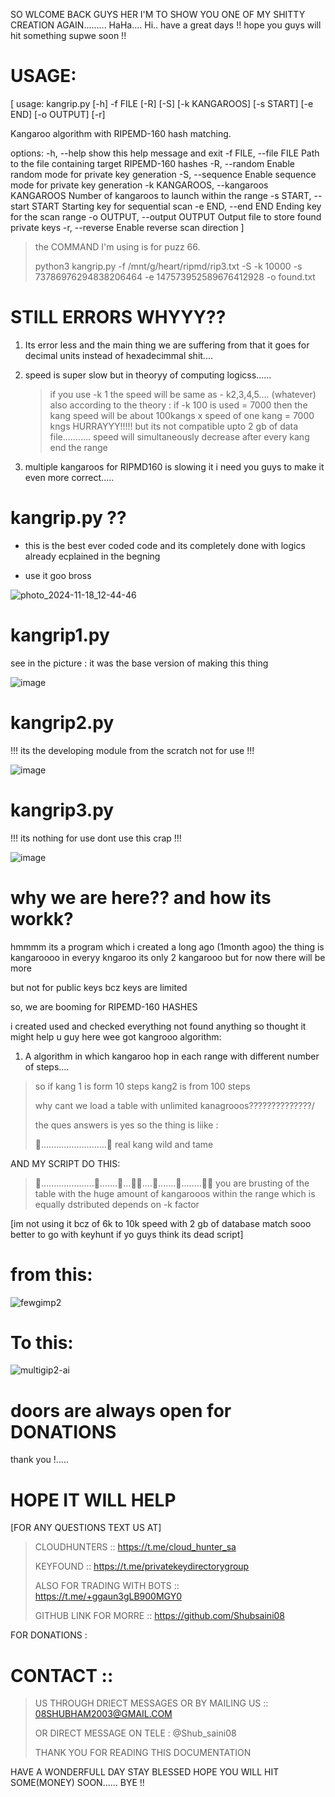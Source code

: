 SO WLCOME BACK GUYS HER I'M TO SHOW YOU ONE OF MY SHITTY CREATION AGAIN.........
HaHa.... 
Hi.. 
have a great days !!
hope you guys will hit something supwe soon !!

#  USAGE:
[
usage: kangrip.py [-h] -f FILE [-R] [-S] [-k KANGAROOS] [-s START] [-e END] [-o OUTPUT] [-r]

Kangaroo algorithm with RIPEMD-160 hash matching.

options:
  -h, --help            show this help message and exit
  -f FILE, --file FILE  Path to the file containing target RIPEMD-160 hashes
  -R, --random          Enable random mode for private key generation
  -S, --sequence        Enable sequence mode for private key generation
  -k KANGAROOS, --kangaroos KANGAROOS
                        Number of kangaroos to launch within the range
  -s START, --start START
                        Starting key for sequential scan
  -e END, --end END     Ending key for the scan range
  -o OUTPUT, --output OUTPUT
                        Output file to store found private keys
  -r, --reverse         Enable reverse scan direction
]

> the COMMAND I'm using is for puzz 66.
>
> python3 kangrip.py -f /mnt/g/heart/ripmd/rip3.txt  -S -k 10000 -s  73786976294838206464 -e  147573952589676412928 -o found.txt
>

# STILL ERRORS WHYYY?? 

1. Its error less and the main thing we are suffering from that it goes for decimal units instead of hexadecimmal shit....

2. speed is super slow but in theoryy of computing logicss......
   > if you use -k 1 the speed will be same as - k2,3,4,5.... (whatever)
   > also according to the theory :
   > if -k 100 is used = 7000 then the kang speed will be about 100kangs x speed of one kang = 7000 kngs
   > HURRAYYY!!!!!
   > but its not compatible upto 2 gb of data file...........
   > speed will simultaneously decrease after every kang end the range

3. multiple kangaroos for RIPMD160 is slowing it i need you guys to make it even more correct.....

# kangrip.py ?? 

+ this is the best ever coded code and its completely done with logics  
already ecplained in the begning 

+ use it goo bross

![photo_2024-11-18_12-44-46](https://github.com/user-attachments/assets/291f201b-466a-41af-97c3-cdf0c469d943)


# kangrip1.py
see in the picture : it was the base version of making this thing 

![image](https://github.com/user-attachments/assets/0c0e0dcb-9a0c-4915-b246-660d72757535)


# kangrip2.py
!!! its the developing module from the scratch not for use !!!

![image](https://github.com/user-attachments/assets/0451b97e-c0f4-438f-ad3b-351d2b7858e2)


# kangrip3.py
!!! its nothing for use dont use this crap !!!


![image](https://github.com/user-attachments/assets/a945411a-f63a-4a71-9fee-5cac3fc6d2f5)

# why we are here?? and how its workk?

hmmmm its a program which i created a long ago (1month agoo) the thing is kangaroooo in everyy kngaroo its only 2 kangarooo but for now there will be more

but not for public keys bcz keys are limited

so,  we are booming for RIPEMD-160 HASHES

i created used and checked everything not found anything so thought it might help u guy
here wee got kangrooo algorithm:
1. A  algorithm in which kangaroo hop in each range with different number of steps....
   
> so if kang 1 is form 10 steps kang2 is from 100 steps
> 
> why cant we load a table with unlimited kanagrooos??????????????/
> 
> the ques answers is yes   so the thing is liike :
>
>  🐇..........................🐇 real kang wild and tame
> 
AND MY SCRIPT DO THIS:
> 🐇.....................🐇.......🐇...🐇🐇....🐇.......🐇........🐇🐇
> you are brusting of the table with the huge amount of kangarooos within the range which is equally dstributed  depends on -k factor
>

[im not using it bcz of 6k to 10k speed with 2 gb of database match sooo better to go with keyhunt if yo guys think its dead script]

# from this:

![fewgimp2](https://github.com/user-attachments/assets/29c352e9-371f-4320-8ed4-e00527cbe859)

# To this: 

![multigip2-ai](https://github.com/user-attachments/assets/1e357fce-213c-4d7a-91fb-e7e80ebea18a)

 # doors are always open for DONATIONS 
 thank you !.....
 
# HOPE IT WILL HELP
[FOR ANY QUESTIONS TEXT US AT]

> CLOUDHUNTERS :: https://t.me/cloud_hunter_sa
> 
> KEYFOUND ::  https://t.me/privatekeydirectorygroup
> 
> ALSO FOR TRADING WITH BOTS :: https://t.me/+ggaun3gLB900MGY0
> 
> GITHUB LINK FOR MORRE :: https://github.com/Shubsaini08
> 
FOR DONATIONS : 

# CONTACT :: 
> US THROUGH DRIECT MESSAGES OR BY MAILING US ::   08SHUBHAM2003@GMAIL.COM
> 
> OR DIRECT MESSAGE ON TELE : @Shub_saini08
>
> THANK YOU FOR READING THIS DOCUMENTATION

HAVE A WONDERFULL DAY STAY BLESSED HOPE YOU WILL HIT SOME(MONEY) SOON......
BYE !!
